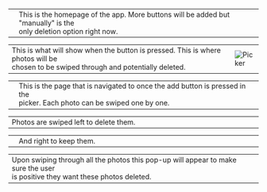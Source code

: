 <table>
  <tr>
    <td><img src="https://github.com/alekdemaio/Dupes/blob/main/readme-images/IMG_5203.PNG" alt="Home" width="100"></td>
    <td style="width:100%;">This is the homepage of the app. More buttons will be added but "manually" is the<br>only deletion option right now.</td>
  </tr>
</table>
<table>
  <tr>
    <td style="width:120%;">This is what will show when the button is pressed. This is where photos will be<br>chosen to be swiped through and potentially deleted.</td>
    <td><img src="https://github.com/alekdemaio/Dupes/blob/main/readme-images/IMG_5202.PNG" alt="Picker" width="100"></td>
  </tr>
</table>
<table>
  <tr>
    <td><img src="https://github.com/alekdemaio/Dupes/blob/main/readme-images/IMG_5200.PNG" alt="Center" width="100"></td>
    <td style="width:100%;">This is the page that is navigated to once the add button is pressed in the<br>picker. Each photo can be swiped one by one.</td>
  </tr>
</table>
<table>
  <tr>
    <td style="width:100%;">Photos are swiped left to delete them.</td>
    <td><img src="https://github.com/alekdemaio/Dupes/blob/main/readme-images/IMG_5204.PNG" alt="Left" width="100"></td>
  </tr>
</table>
<table>
  <tr>
    <td><img src="https://github.com/alekdemaio/Dupes/blob/main/readme-images/IMG_5205.PNG" alt="Right" width="100"></td>
    <td style="width:100%;">And right to keep them.</td>
  </tr>
</table>
<table>
  <tr>
    <td style="width:100%;">Upon swiping through all the photos this pop-up will appear to make sure the user<br>is positive they want these photos deleted.</td>
    <td><img src="https://github.com/alekdemaio/Dupes/blob/main/readme-images/IMG_5206.PNG" alt="Deletion" width="100"></td>
  </tr>
</table>
